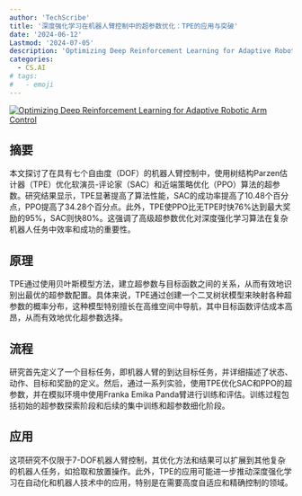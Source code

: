 ```yaml
---
author: 'TechScribe'
title: '深度强化学习在机器人臂控制中的超参数优化：TPE的应用与突破'
date: '2024-06-12'
Lastmod: '2024-07-05'
description: 'Optimizing Deep Reinforcement Learning for Adaptive Robotic Arm Control'
categories:
  - CS.AI
# tags:
#   - emoji
---
```


[![Optimizing Deep Reinforcement Learning for Adaptive Robotic Arm Control](https://arxiv-research-1301205113.cos.ap-guangzhou.myqcloud.com/images/2407.02503v1.pdf_0.jpg)](https://arxiv.org/abs/2407.02503v1)

## 摘要

本文探讨了在具有七个自由度（DOF）的机器人臂控制中，使用树结构Parzen估计器（TPE）优化软演员-评论家（SAC）和近端策略优化（PPO）算法的超参数。研究结果显示，TPE显著提高了算法性能，SAC的成功率提高了10.48个百分点，PPO提高了34.28个百分点。此外，TPE使PPO比无TPE时快76%达到最大奖励的95%，SAC则快80%。这强调了高级超参数优化对深度强化学习算法在复杂机器人任务中效率和成功的重要性。<!--more-->

## 原理

TPE通过使用贝叶斯模型方法，建立超参数与目标函数之间的关系，从而有效地识别出最优的超参数配置。具体来说，TPE通过创建一个二叉树状模型来映射各种超参数的概率分布，这种模型特别擅长在高维空间中导航，其中目标函数评估成本高昂，从而有效地优化超参数选择。

## 流程

研究首先定义了一个目标任务，即机器人臂的到达目标任务，并详细描述了状态、动作、目标和奖励的定义。然后，通过一系列实验，使用TPE优化SAC和PPO的超参数，并在模拟环境中使用Franka Emika Panda臂进行训练和评估。训练过程包括初始的超参数探索阶段和后续的集中训练和超参数细化阶段。

## 应用

这项研究不仅限于7-DOF机器人臂控制，其优化方法和结果可以扩展到其他复杂的机器人任务，如拾取和放置操作。此外，TPE的应用可能进一步推动深度强化学习在自动化和机器人技术中的应用，特别是在需要高度自适应和精确控制的领域。